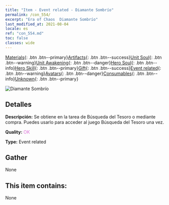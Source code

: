 ```yaml
---
title: "Item - Event related - Diamante Sombrío"
permalink: /con_554/
excerpt: "Era of Chaos  Diamante Sombrío"
last_modified_at: 2021-08-04
locale: es
ref: "con_554.md"
toc: false
classes: wide
---
```

 [Materials](/ItemsES/){: .btn .btn--primary}[Artifacts](/ItemsES/Artifacts/){: .btn .btn--success}[Unit Soul](/ItemsES/UnitSoul/){: .btn .btn--warning}[Unit Awakening](/ItemsES/UnitAwakening/){: .btn .btn--danger}[Hero Soul](/ItemsES/HeroSoul/){: .btn .btn--info}[Hero Skill](/ItemsES/HeroSkill/){: .btn .btn--primary}[Gift](/ItemsES/Gift/){: .btn .btn--success}[Event related](/ItemsES/Events/){: .btn .btn--warning}[Avatars](/ItemsES/Avatars/){: .btn .btn--danger}[Consumables](/ItemsES/Consumables/){: .btn .btn--info}[Unknown](/ItemsES/Unknown/){: .btn .btn--primary}

 ![Diamante Sombrío](/images/t/i_10040.png)

## Detalles
 **Descripción:** Se obtiene en la tarea de Búsqueda del Tesoro o mediante compra. Puedes usarlo para acceder al juego Búsqueda del Tesoro una vez.

 **Quality:** <span style="color: #DA70D6">OK</span>

 **Type:** Event related

## Gather

  None

## This item contains:

  None


